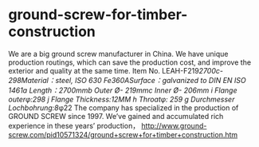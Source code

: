 ground-screw-for-timber-construction
====================================

We are a big ground screw manufacturer in China. We have unique production routings, which can save the production cost, and improve the exterior and quality at the same time.
Item No. LEAH-F219*2700c-298Material：steel, ISO 630 Fe360ASurface：galvanized to DIN EN ISO 1461a Length：2700mmb Outer Ø- 219mmc Inner Ø- 206mm
i Flange outerφ:298
j Flange Thickness:12MM
h Throatφ: 259
g Durchmesser Lochbohrung:8*φ22
The company has specialized in the production of GROUND SCREW since 1997. We’ve gained and accumulated rich experience in these years’ production， http://www.ground-screw.com/pid10571324/ground+screw+for+timber+construction.htm